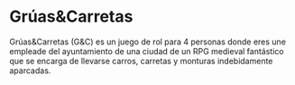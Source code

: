 # Grúas&amp;Carretas
Grúas&amp;Carretas (G&amp;C) es un juego de rol para 4 personas donde eres une empleade del ayuntamiento de una ciudad de un RPG medieval fantástico que se encarga de llevarse carros, carretas y monturas indebidamente aparcadas.
